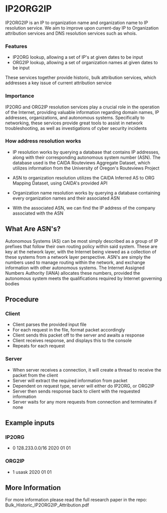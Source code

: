# IP2ORG2IP

IP2ORG2IP is an IP to organization name and organization name to IP resolution service. We aim to improve upon current-day IP to Organization attribution services and DNS resolution services such as whois.

### Features

- IP2ORG lookup, allowing a set of IP's at given dates to be input
- ORG2IP lookup, allowing a set of organization names at given dates to be input

These services together provide historic, bulk attribution services, which addresses a key issue of current attribution service


### Importance
IP2ORG and ORG2IP resolution services play a crucial role in the operation of the Internet, providing valuable information regarding domain names, IP addresses, organizations, and autonomous systems. Specifically to networking, these services provide great tools to assist in network troubleshooting, as well as investigations of cyber security incidents

### How address resolution works

- IP resolution works by querying a database that contains IP addresses, along with their corresponding autonomous system number (ASN). The database used is the CAIDA Routeviews Aggregate Dataset, which utilizes information from the University of Oregon's Routeviews Project

- ASN to organization resolution utilizes the CAIDA Inferred AS to ORG Mapping Dataset, using CAIDA's provided API

- Organization name resolution works by querying a database containing every organization names and their associated ASN

- With the associated ASN, we can find the IP address of the company associated with the ASN


## What Are ASN's?
Autonomous Systems (AS) can be most simply described as a group of IP prefixes that follow their own routing policy within said system. These are key at the network layer, with the Internet being viewed as a collection of these systems from a network layer perspective. ASN's are simply the numbers used to manage routing within the network, and exchange information with other autonomous systems. The Internet Assigned Numbers Authority (IANA) allocates these numbers, provided the autonomous system meets the qualifications required by Internet governing bodies

## Procedure

### Client

- Client parses the provided input file
- For each request in the file, format packet accordingly
- Client sends this packet off to the server and awaits a response
- Client receives response, and displays this to the console
- Repeats for each request


### Server 

- When server receives a connection, it will create a thread to receive the packet from the client
- Server will extract the required information from packet
- Dependent on request type, server will either do IP2ORG, or ORG2IP
- Server then sends response back to client with the requested information
- Server waits for any more requests from connection and terminates if none

## Example inputs

### IP2ORG
- 0 128.233.0.0/16 2020 01 01

### ORG2IP
- 1 usask 2020 01 01


## More Information
For more information please read the full research paper in the repo: Bulk_Historic_IP2ORG2IP_Attribution.pdf
